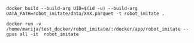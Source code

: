 ```docker build --build-arg UID=$(id -u) --build-arg DATA_PATH=robot_imitate/data/XXX.parquet -t robot_imitate .```

```docker run -v /home/marija/test_docker/robot_imitate/:/docker/app/robot_imitate --gpus all -it  robot_imitate```
